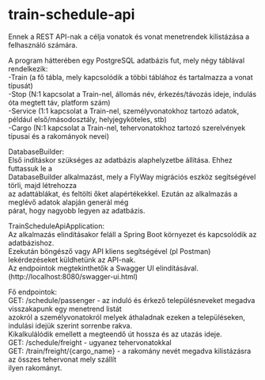 # train-schedule-api


Ennek a REST API-nak a célja vonatok és vonat menetrendek kilistázása a felhasználó számára.

A program hátterében egy PostgreSQL adatbázis fut, mely négy táblával rendelkezik:  
-Train (a fő tábla, mely kapcsolódik a többi táblához és tartalmazza a vonat típusát)  
-Stop (N:1 kapcsolat a Train-nel, állomás név, érkezés/távozás ideje, indulás óta megtett táv, platform szám)  
-Service (1:1 kapcsolat a Train-nel, személyvonatokhoz tartozó adatok, például első/másodosztály, helyjegyköteles, stb)  
-Cargo (N:1 kapcsolat a Train-nel, tehervonatokhoz tartozó szerelvények típusai és a rakományok nevei)  


DatabaseBuilder:  
Első indításkor szükséges az adatbázis alaphelyzetbe állítása. Ehhez futtassuk le a   
DatabaseBuilder alkalmazást, mely a FlyWay migrációs eszköz segítségével törli, majd létrehozza  
az adattáblákat, és feltölti őket alapértékekkel. Ezután az alkalmazás a meglévő adatok alapján generál még  
párat, hogy nagyobb legyen az adatbázis.

TrainScheduleApiApplication:  
Az alkalmazás elindításakor feláll a Spring Boot környezet és kapcsolódik az adatbázishoz.  
Ezekután böngésző vagy API kliens segítségével (pl Postman) lekérdezéseket küldhetünk az API-nak.  
Az endpointok megtekinthetők a Swagger UI elindításával. (http://localhost:8080/swagger-ui.html)

Fő endpointok:  
GET: /schedule/passenger - az induló és érkező településneveket megadva visszakapunk egy menetrend listát  
azokról a személyvonatokról melyek áthaladnak ezeken a településeken, indulási idejük szerint sorrenbe rakva.  
Kikalkulálódik emellett a megteendő út hossza és az utazás ideje.  
GET: /schedule/freight - ugyanez tehervonatokkal  
GET: /train/freight/{cargo_name} - a rakomány nevét megadva kilistázásra az összes tehervonat mely szállít  
ilyen rakományt.
